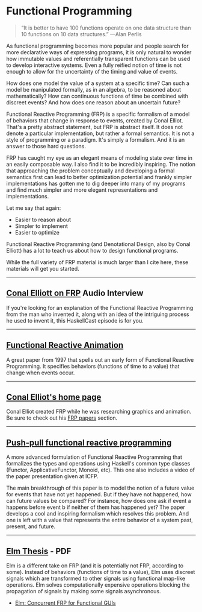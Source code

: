 # Functional Programming

> “It is better to have 100 functions operate on one data structure than 10 functions on 10 data structures.” —Alan Perlis

As functional programming becomes more popular and people search for more declarative ways of expressing programs, it is only natural to wonder how immutable values and referentially transparent functions can be used to develop interactive systems. Even a fully reified notion of time is not enough to allow for the uncertainty of the timing and value of events.

How does one model the value of a system at a specific time? Can such a model be manipulated formally, as in an algebra, to be reasoned about mathematically? How can continuous functions of time be combined with discreet events? And how does one reason about an uncertain future?

Functional Reactive Programming (FRP) is a specific formalism of a model of behaviors that change in response to events, created by Conal Elliot. That's a pretty abstract statement, but FRP is abstract itself. It does not denote a particular implementation, but rather a formal semantics. It is not a style of programming or a paradigm. It's simply a formalism. And it is an answer to those hard questions.

FRP has caught my eye as an elegant means of modeling state over time in an easily composable way. I also find it to be incredibly inspiring. The notion that approaching the problem conceptually and developing a formal semantics first can lead to better optimization potential and frankly simpler implementations has gotten me to dig deeper into many of my programs and find much simpler and more elegant representations and implementations.

Let me say that again:
* Easier to reason about
* Simpler to implement
* Easier to optimize

Functional Reactive Programming (and Denotational Design, also by Conal Elliott) has a lot to teach us about how to design functional programs.

While the full variety of FRP material is much larger than I cite here, these materials will get you started.

---

## [Conal Elliott on FRP](http://www.haskellcast.com/episode/009-conal-elliott-on-frp-and-denotational-design) Audio Interview

If you're looking for an explanation of the Functional Reactive Programming from the man who invented it, along with an idea of the intriguing process he used to invent it, this HaskellCast episode is for you.


---

## [Functional Reactive Animation](http://conal.net/papers/icfp97/)

A great paper from 1997 that spells out an early form of Functional Reactive Programming. It specifies behaviors (functions of time to a value) that change when events occur.

---

## [Conal Elliot's home page](http://conal.net/)

Conal Elliot created FRP while he was researching graphics and animation. Be sure to check out his [FRP papers](http://conal.net/papers/frp.html) section.


---

## [Push-pull functional reactive programming](http://conal.net/papers/push-pull-frp/)

A more advanced formulation of Functional Reactive Programming that formalizes the types and operations using Haskell's common type classes (Functor, ApplicativeFunctor, Monoid, etc). This one also includes a video of the paper presentation given at ICFP.

The main breakthrough of this paper is to model the notion of a future value for events that have not yet happened. But if they have not happened, how can future values be compared? For instance, how does one ask if event a happens before event b if neither of them has happened yet? The paper develops a cool and inspiring formalism which resolves this problem. And one is left with a value that represents the entire behavior of a system past, present, and future.

---

## [Elm Thesis](https://www.seas.harvard.edu/sites/default/files/files/archived/Czaplicki.pdf) - PDF

Elm is a different take on FRP (and it is potentially not FRP, according to some). Instead of behaviors (functions of time to a value), Elm uses discreet signals which are transformed to other signals using functional map-like operations. Elm solves computationally expensive operations blocking the propagation of signals by making some signals asynchronous.

* [Elm: Concurrent FRP for Functional GUIs](https://elm-lang.org/assets/papers/concurrent-frp.pdf)

